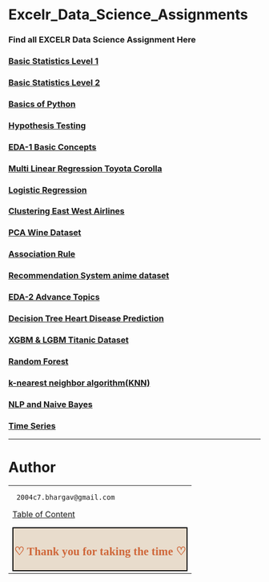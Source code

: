 # Excelr_Data_Science_Assignments

### Find all EXCELR Data Science Assignment Here

### [Basic Statistics Level 1](https://github.com/BhargavSimha25/Basic_stats_1)

### [Basic Statistics Level 2](https://github.com/BhargavSimha25/Confidence-Interval)

### [Basics of Python](https://github.com/BhargavSimha25/Basics-of-python)

### [Hypothesis Testing](https://github.com/BhargavSimha25/Hypothesis_Testing)

### [EDA-1 Basic Concepts](https://github.com/BhargavSimha25/EDA-Concept)

### [Multi Linear Regression Toyota Corolla](https://github.com/BhargavSimha25/Multi-Linear-Regression)

### [Logistic Regression](https://github.com/BhargavSimha25/Logistics-Regression)

### [Clustering East West Airlines](https://github.com/BhargavSimha25/Clustering_Assignment)

### [PCA Wine Dataset](https://github.com/BhargavSimha25/PCA_Assignment)

### [Association Rule](https://github.com/BhargavSimha25/Association_rule)

### [Recommendation System anime dataset](https://github.com/BhargavSimha25/Recommendation-System)

### [EDA-2 Advance Topics](https://github.com/BhargavSimha25/EDA-2)

### [Decision Tree Heart Disease Prediction](https://github.com/BhargavSimha25/Decision-Tree)

### [XGBM & LGBM Titanic Dataset](https://github.com/BhargavSimha25/LGBM-XGBM)

### [Random Forest ](https://github.com/BhargavSimha25/Random-Forest)

### [k-nearest neighbor algorithm(KNN)](https://github.com/BhargavSimha25/k-nearest-neighbor-algorithm)

### [NLP and  Naive Bayes](https://github.com/BhargavSimha25/NLP-and-Naive-Bayes)

### [Time Series](https://github.com/BhargavSimha25/Timeseries)

---------------------------------------------------------------------------------------------------------------------------------------------------------------------------------------------------------------------

# Author

<table>
<tr>
<td>
     
     2004c7.bhargav@gmail.com


[Table of Content](#0.1)

<div style="display:fill;
            border-radius: false;
            border-style: solid;
            border-color:#000000;
            border-style: false;
            border-width: 2px;
            color:#CF673A;
            font-size:15px;
            font-family: Georgia;
            background-color:#E8DCCC;
            text-align:center;
            letter-spacing:0.1px;
            padding: 0.1em;">

**<h2>♡ Thank you for taking the time ♡**
